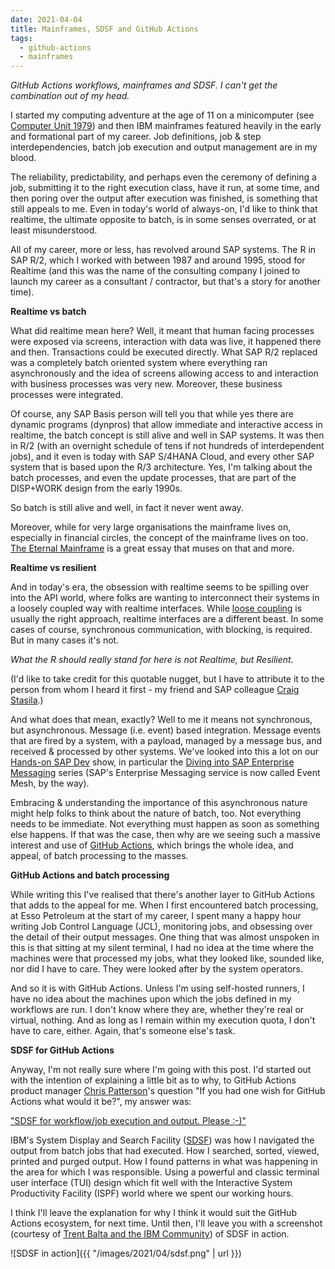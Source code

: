 ```yaml
---
date: 2021-04-04
title: Mainframes, SDSF and GitHub Actions
tags:
  - github-actions
  - mainframes
---
```


_GitHub Actions workflows, mainframes and SDSF. I can't get the combination out of my head._

I started my computing adventure at the age of 11 on a minicomputer (see [Computer Unit 1979](https://qmacro.org/2020/11/03/computer-unit-1979/)) and then IBM mainframes featured heavily in the early and formational part of my career. Job definitions, job & step interdependencies, batch job execution and output management are in my blood.

The reliability, predictability, and perhaps even the ceremony of defining a job, submitting it to the right execution class, have it run, at some time, and then poring over the output after execution was finished, is something that still appeals to me. Even in today's world of always-on, I'd like to think that realtime, the ultimate opposite to batch, is in some senses overrated, or at least misunderstood.

All of my career, more or less, has revolved around SAP systems. The R in SAP R/2, which I worked with between 1987 and around 1995, stood for Realtime (and this was the name of the consulting company I joined to launch my career as a consultant / contractor, but that's a story for another time).

**Realtime vs batch**

What did realtime mean here? Well, it meant that human facing processes were exposed via screens, interaction with data was live, it happened there and then. Transactions could be executed directly. What SAP R/2 replaced was a completely batch oriented system where everything ran asynchronously and the idea of screens allowing access to and interaction with business processes was very new. Moreover, these business processes were integrated.

Of course, any SAP Basis person will tell you that while yes there are dynamic programs (dynpros) that allow immediate and interactive access in realtime, the batch concept is still alive and well in SAP systems. It was then in R/2 (with an overnight schedule of tens if not hundreds of interdependent jobs), and it even is today with SAP S/4HANA Cloud, and every other SAP system that is based upon the R/3 architecture. Yes, I'm talking about the batch processes, and even the update processes, that are part of the DISP+WORK design from the early 1990s.

So batch is still alive and well, in fact it never went away.

Moreover, while for very large organisations the mainframe lives on, especially in financial circles, the concept of the mainframe lives on too. [The Eternal Mainframe](http://www.winestockwebdesign.com/Essays/Eternal_Mainframe.html) is a great essay that muses on that and more.

**Realtime vs resilient**

And in today's era, the obsession with realtime seems to be spilling over into the API world, where folks are wanting to interconnect their systems in a loosely coupled way with realtime interfaces. While [loose coupling](https://en.wikipedia.org/wiki/Loose_coupling) is usually the right approach, realtime interfaces are a different beast. In some cases of course, synchronous communication, with blocking, is required. But in many cases it's not.

_What the R should really stand for here is not Realtime, but Resilient._

(I'd like to take credit for this quotable nugget, but I have to attribute it to the person from whom I heard it first - my friend and SAP colleague [Craig Stasila](https://people.sap.com/c.stasila).)

And what does that mean, exactly? Well to me it means not synchronous, but asynchronous. Message (i.e. event) based integration. Message events that are fired by a system, with a payload, managed by a message bus, and received & processed by other systems. We've looked into this a lot on our [Hands-on SAP Dev](https://blogs.sap.com/2020/11/09/an-overview-of-sap-developers-video-content/#shows) show, in particular the [Diving into SAP Enterprise Messaging](https://www.youtube.com/playlist?list=PL6RpkC85SLQCf--P9o7DtfjEcucimapUf) series (SAP's Enterprise Messaging service is now called Event Mesh, by the way).

Embracing & understanding the importance of this asynchronous nature might help folks to think about the nature of batch, too. Not everything needs to be immediate. Not everything must happen as soon as something else happens. If that was the case, then why are we seeing such a massive interest and use of [GitHub Actions](https://github.com/features/actions), which brings the whole idea, and appeal, of batch processing to the masses.

**GitHub Actions and batch processing**

While writing this I've realised that there's another layer to GitHub Actions that adds to the appeal for me. When I first encountered batch processing, at Esso Petroleum at the start of my career, I spent many a happy hour writing Job Control Language (JCL), monitoring jobs, and obsessing over the detail of their output messages. One thing that was almost unspoken in this is that sitting at my silent terminal, I had no idea at the time where the machines were that processed my jobs, what they looked like, sounded like, nor did I have to care. They were looked after by the system operators.

And so it is with GitHub Actions. Unless I'm using self-hosted runners, I have no idea about the machines upon which the jobs defined in my workflows are run. I don't know where they are, whether they're real or virtual, nothing. And as long as I remain within my execution quota, I don't have to care, either. Again, that's someone else's task.

**SDSF for GitHub Actions**

Anyway, I'm not really sure where I'm going with this post. I'd started out with the intention of explaining a little bit as to why, to GitHub Actions product manager [Chris Patterson](https://twitter.com/chrisrpatterson)'s question "If you had one wish for GitHub Actions what would it be?", my answer was:

["SDSF for workflow/job execution and output. Please :-)"](/tweets/qmacro/status/1372578449743826949/)

IBM's System Display and Search Facility ([SDSF](https://en.wikipedia.org/wiki/SDSF)) was how I navigated the output from batch jobs that had executed. How I searched, sorted, viewed, printed and purged output. How I found patterns in what was happening in the area for which I was responsible. Using a powerful and classic terminal user interface (TUI) design which fit well with the Interactive System Productivity Facility (ISPF) world where we spent our working hours.

I think I'll leave the explanation for why I think it would suit the GitHub Actions ecosystem, for next time. Until then, I'll leave you with a screenshot (courtesy of [Trent Balta and the IBM Community](https://community.ibm.com/community/user/ibmz-and-linuxone/blogs/trent-balta1/2021/01/28/exploring-zos-through-zowe-zoau-ide-tools)) of SDSF in action.

![SDSF in action]({{ "/images/2021/04/sdsf.png" | url }})
